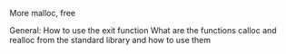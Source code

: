 More malloc, free

General: 
	How to use the exit function
	What are the functions calloc and realloc from the standard library and how to use them